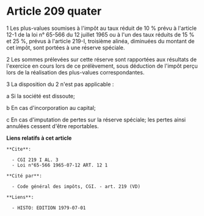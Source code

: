 # Article 209 quater

1  Les plus-values soumises à l'impôt au taux réduit de 10 % prévu à l'article 12-1 de la loi n° 65-566 du 12 juillet 1965 ou
à l'un des taux réduits de 15 % et 25 %, prévus à l'article 219-I, troisième alinéa, diminuées du montant de cet impôt, sont
portées à une réserve spéciale.

2  Les sommes prélevées sur cette réserve sont rapportées aux résultats de l'exercice en cours lors de ce prélèvement, sous
déduction de l'impôt perçu lors de la réalisation des plus-values correspondantes.

3  La disposition du 2 n'est pas applicable :

a  Si la société est dissoute;

b  En cas d'incorporation au capital;

c  En cas d'imputation de pertes sur la réserve spéciale; les pertes ainsi annulées cessent d'être reportables.

**Liens relatifs à cet article**

	**Cite**:

	  - CGI 219 I AL. 3
	  - Loi n°65-566 1965-07-12 ART. 12 1

	**Cité par**:

	  - Code général des impôts, CGI. - art. 219 (VD)

	**Liens**:

	  - HISTO: EDITION 1979-07-01
